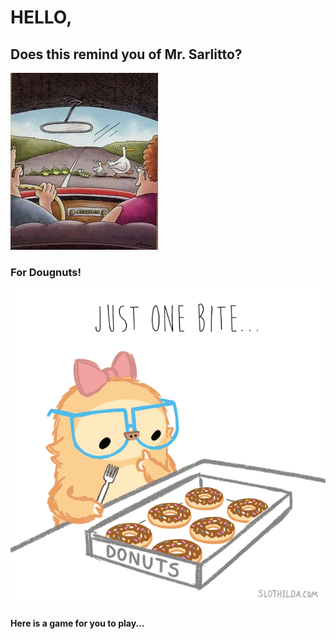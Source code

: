 <html>
  <head>
    <title>Randomness</title>
  </head>  
  <body>
    <h1>HELLO,</h1>
    <h2>Does this remind you of Mr. Sarlitto?</h2>
    <img src="Gary Larson Snake Eating Ducks.jpg">
    <h3>For Dougnuts!</h3>
    <img src="Donut Gif.gif">
    <h4>Here is a game for you to play...</h4>
  </body>
</html>
